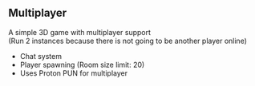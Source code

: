 ## Multiplayer
A simple 3D game with multiplayer support<br>
(Run 2 instances because there is not going to be another player online)<br>
- Chat system
- Player spawning (Room size limit: 20)
- Uses Proton PUN for multiplayer
